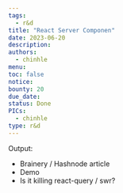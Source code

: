 ```yaml
---
tags:
  - r&d
title: "React Server Componen"
date: 2023-06-20
description: 
authors:
  - chinhle
menu: 
toc: false
notice: 
bounty: 20
due_date: 
status: Done
PICs:
  - chinhle
type: r&d
---
```


Output:

- Brainery / Hashnode article
- Demo
- Is it killing react-query / swr?